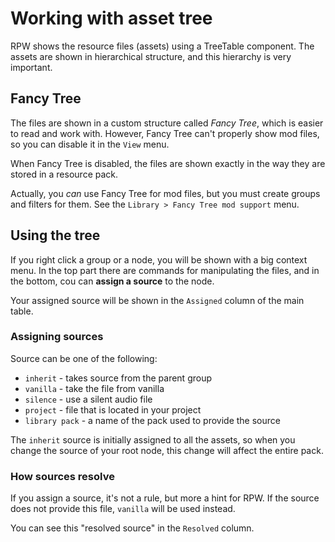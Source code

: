# Working with asset tree

RPW shows the resource files (assets) using a TreeTable component. The assets are shown in hierarchical structure, and
this hierarchy is very important.

## Fancy Tree

The files are shown in a custom structure called *Fancy Tree*, which is easier to read and work with. However, Fancy
Tree can't properly show mod files, so you can disable it in the `View` menu.

When Fancy Tree is disabled, the files are shown exactly in the way they are stored in a resource pack.

Actually, you *can* use Fancy Tree for mod files, but you must create groups and filters for them. See
the `Library > Fancy Tree mod support` menu.

## Using the tree

If you right click a group or a node, you will be shown with a big context menu. In the top part there are commands for
manipulating the files, and in the bottom, cou can **assign a source** to the node.

Your assigned source will be shown in the `Assigned` column of the main table.

### Assigning sources

Source can be one of the following:

- `inherit` - takes source from the parent group
- `vanilla` - take the file from vanilla
- `silence` - use a silent audio file
- `project` - file that is located in your project
- `library pack` - a name of the pack used to provide the source

The `inherit` source is initially assigned to all the assets, so when you change the source of your root node, this
change will affect the entire pack.

### How sources resolve

If you assign a source, it's not a rule, but more a hint for RPW. If the source does not provide this file, `vanilla`
will be used instead.

You can see this "resolved source" in the `Resolved` column.
